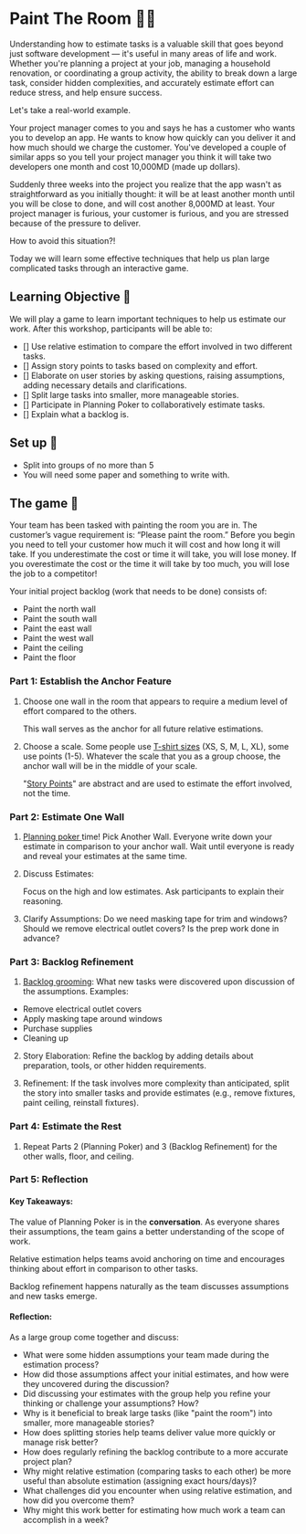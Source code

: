 # Paint The Room 🧑‍🎨

Understanding how to estimate tasks is a valuable skill that goes beyond just software development — it's useful in many areas of life and work. Whether you're planning a project at your job, managing a household renovation, or coordinating a group activity, the ability to break down a large task, consider hidden complexities, and accurately estimate effort can reduce stress, and help ensure success. 

Let's take a real-world example.

Your project manager comes to you and says he has a customer who wants you to develop an app. He wants to know how quickly can you deliver it and how much should we charge the customer. You've developed a couple of similar apps so you tell your project manager you think it will take two developers one month and cost 10,000MD (made up dollars). 

Suddenly three weeks into the project you realize that the app wasn't as straightforward as you initially thought: it will be at least another month until you will be close to done, and will cost another 8,000MD at least. Your project manager is furious, your customer is furious, and you are stressed because of the pressure to deliver. 

How to avoid this situation?!

Today we will learn some effective techniques that help us plan large complicated tasks through an interactive game.

## Learning Objective 🧐

We will play a game to learn important techniques to help us estimate our work. After this workshop, participants will be able to:

- [] Use relative estimation to compare the effort involved in two different tasks.
- [] Assign story points to tasks based on complexity and effort.
- [] Elaborate on user stories by asking questions, raising assumptions, adding necessary details and clarifications.
- [] Split large tasks into smaller, more manageable stories.
- [] Participate in Planning Poker to collaboratively estimate tasks.
- [] Explain what a backlog is.

## Set up 🌼

- Split into groups of no more than  5
- You will need some paper and something to  write with.

## The game 🎲

Your team has been tasked with painting the room you are in. The customer’s vague requirement is: “Please paint the room.” Before you begin you need to tell your customer how much it will cost and how long it will take. If you underestimate the cost or time it will take, you will lose money. If you overestimate the cost or the time it will take by too much, you will lose the job to a competitor!

Your initial project backlog (work that needs to be done) consists of:

- Paint the north wall
- Paint the south wall
- Paint the east wall
- Paint the west wall
- Paint the ceiling
- Paint the floor

### Part 1: Establish the Anchor Feature

1. Choose one wall in the room that appears to require a medium level of effort compared to the others. 

    This wall serves as the anchor for all future relative estimations.

2. Choose a scale. Some people use [T-shirt sizes](https://asana.com/resources/t-shirt-sizing) (XS, S, M, L, XL), some use points (1-5). Whatever the scale that you as a group choose, the anchor wall will be in the middle of your scale. 

    "[Story Points](https://asana.com/resources/story-points)" are abstract and are used to estimate the effort involved, not the time.

### Part 2: Estimate One Wall

1. [Planning poker ](https://planning-poker-agile.web.app/about-planning-poker)time! Pick Another Wall. Everyone write down your estimate in comparison to your anchor wall. Wait until everyone is ready and reveal your estimates at the same time. 

2. Discuss Estimates:

    Focus on the high and low estimates. Ask participants to explain their reasoning.

3. Clarify Assumptions: Do we need masking tape for trim and windows? Should we remove electrical outlet covers? Is the prep work done in advance?
 
 ### Part 3: Backlog Refinement

1. [Backlog grooming](https://asana.com/resources/backlog-refinement): What new tasks were discovered upon discussion of the assumptions.
  Examples:
- Remove electrical outlet covers
- Apply masking tape around windows
- Purchase supplies
- Cleaning up

2. Story Elaboration: Refine the backlog by adding details about preparation, tools, or other hidden requirements.

3. Refinement: If the task involves more complexity than anticipated, split the story into smaller tasks and provide estimates (e.g., remove fixtures, paint ceiling, reinstall fixtures).

### Part 4: Estimate the Rest 

1. Repeat Parts 2 (Planning Poker) and 3 (Backlog Refinement) for the other walls, floor, and ceiling.

### Part 5: Reflection

#### Key Takeaways:

The value of Planning Poker is in the <strong>conversation</strong>. As everyone shares their assumptions, the team gains a better understanding of the scope of work.

Relative estimation helps teams avoid anchoring on time and encourages thinking about effort in comparison to other tasks.

Backlog refinement happens naturally as the team discusses assumptions and new tasks emerge.

#### Reflection:

As a large group come together and discuss:

- What were some hidden assumptions your team made during the estimation process?
- How did those assumptions affect your initial estimates, and how were they uncovered during the discussion?
- Did discussing your estimates with the group help you refine your thinking or challenge your assumptions? How?
- Why is it beneficial to break large tasks (like "paint the room") into smaller, more manageable stories?
- How does splitting stories help teams deliver value more quickly or manage risk better?
- How does regularly refining the backlog contribute to a more accurate project plan?
- Why might relative estimation (comparing tasks to each other) be more useful than absolute estimation (assigning exact hours/days)?
- What challenges did you encounter when using relative estimation, and how did you overcome them?
- Why might this work better for estimating how much work a team can accomplish in a week?

